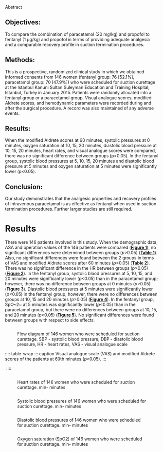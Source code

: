 Abstract

## Objectives:

To compare the combination of paracetamol (20 mg/kg) and propofol to
fentanyl (1 µg/kg) and propofol in terms of providing adequate analgesia
and a comparable recovery profile in suction termination procedures.

## Methods:

This is a prospective, randomized clinical study in which we obtained
informed consents from 146 women (fentanyl group: 76 \[52.1%\],
paracetamol group: 70 \[47.9%\]) who were scheduled for suction
curettage at the Istanbul Kanuni Sultan Suleyman Education and Training
Hospital, Istanbul, Turkey in January 2015. Patients were randomly
allocated into a fentanyl group or a paracetamol group. Visual analogue
scores, modified Aldrete scores, and hemodynamic parameters were
recorded during and after the surgical procedure. A record was also
maintained of any adverse events.

## Results:

When the modified Aldrete scores at 60 minutes, systolic pressures at 0
minutes, oxygen saturation at 10, 15, 20 minutes, diastolic blood
pressure at 10, 15, 20 minutes, heart rates, and visual analogue scores
were compared, there was no significant difference between groups
(p\>0.05). In the fentanyl group, systolic blood pressures at 5, 10, 15,
20 minutes and diastolic blood pressure at 5 minutes and oxygen
saturation at 5 minutes were significantly lower (p\<0.05).

## Conclusion:

Our study demonstrates that the analgesic properties and recovery
profiles of intravenous paracetamol is as effective as fentanyl when
used in suction termination procedures. Further larger studies are still
required.

# Results

There were 146 patients involved in this study. When the demographic
data, ASA and operation values of the 146 patients were compared
(**[Figure 1](#)**), no significant differences were determined between
groups (*p*\>0.05) (**[Table 1](#)**). Also, no significant differences
were found between the 2 groups in terms of VAS and modified Aldrete
scores after 60 minutes (*p*\>0.05) (**[Table 2](#)**). There was no
significant difference in the HR between groups (*p*\>0.05) (**[Figure
2](#)**). In the fentanyl group, systolic blood pressures at 5, 10, 15,
and 20 minutes were significantly lower (*p*\<0.05) than in the
paracetamol group; however, there was no difference between groups at 0
minutes (*p*\>0.05) (**[Figure 3](#)**). Diastolic blood pressures at 5
minutes were significantly lower (*p*\<0.05) in the fentanyl group;
however, there were no differences between groups at 10, 15 and 20
minutes (*p*\>0.05) (**[Figure 4](#)**). In the fentanyl group, SpO~2~
at 5 minutes was significantly lower (*p*\<0.05) than in the paracetamol
group, but there were no differences between groups at 10, 15, and 20
minutes (*p*\>0.05) (**[Figure 5](#)**). No significant differences were
found between groups with respect to side effects.

<figure>
<p><img src="" /></p>
<figcaption>Flow diagram of 146 women who were scheduled for suction
curettage. SBP - systolic blood pressure, DBP - diastolic blood
pressure, HR - heart rates, VAS - visual analogue scale</figcaption>
</figure>

:::: table-wrap
::: caption
Visual analogue scale (VAS) and modified Aldrete scores of the patients
at 60th minutes (*p*\>0.05).
:::

![]()
::::

<figure>
<p><img src="" /></p>
<figcaption>Heart rates of 146 women who were scheduled for suction
curettage. min- minutes</figcaption>
</figure>

<figure>
<p><img src="" /></p>
<figcaption>Systolic blood pressures of 146 women who were scheduled for
suction curettage. min- minutes</figcaption>
</figure>

<figure>
<p><img src="" /></p>
<figcaption>Diastolic blood pressures of 146 women who were scheduled
for suction curettage. min- minutes</figcaption>
</figure>

<figure>
<p><img src="" /></p>
<figcaption>Oxygen saturation (SpO2) of 146 women who were scheduled for
suction curettage. min- minutes</figcaption>
</figure>
